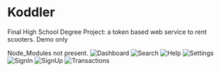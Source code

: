 # Koddler
Final High School Degree Project: a token based web service to rent scooters. Demo only

Node_Modules not present.
![Dashboard](https://i.ibb.co/ZT7qJ8X/dashboard.png)
![Search](https://i.ibb.co/6vpZvjR/search.png)
![Help](https://i.ibb.co/dQmHBQc/htlp.png)
![Settings](https://i.ibb.co/L9K3bsj/settings.png)
![SignIn](https://i.ibb.co/VmrBskH/signin.png)
![SignUp](https://i.ibb.co/swkQ5p6/signup.png)
![Transactions](https://i.ibb.co/xFLFJQH/transactions.png)
